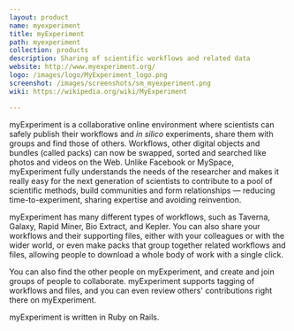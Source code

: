 ```yaml
---
layout: product
name: myexperiment
title: myExperiment
path: myexperiment
collection: products
description: Sharing of scientific workflows and related data
website: http://www.myexperiment.org/
logo: /images/logo/MyExperiment_logo.png
screenshot: /images/screenshots/sm_myexperiment.png
wiki: https://wikipedia.org/wiki/MyExperiment

---
```


myExperiment is a collaborative online environment where scientists can safely publish their workflows and *in silico* experiments, share them with groups and find those of others. Workflows, other digital objects and bundles (called packs) can now be swapped, sorted and searched like photos and videos on the Web. Unlike Facebook or MySpace, myExperiment fully understands the needs of the researcher and makes it really easy for the next generation of scientists to contribute to a pool of scientific methods, build communities and form relationships — reducing time-to-experiment, sharing expertise and avoiding reinvention.

 myExperiment has many different types of workflows, such as Taverna, Galaxy, Rapid Miner, Bio Extract, and Kepler. You can also share your workflows and their supporting files, either with your colleagues or with the wider world, or even make packs that group together related workflows and files, allowing people to download a whole body of work with a single click.

You can also find the other people on myExperiment, and create and join groups of people to collaborate. myExperiment supports tagging of workflows and files, and you can even review others' contributions right there on myExperiment.

myExperiment is written in Ruby on Rails.